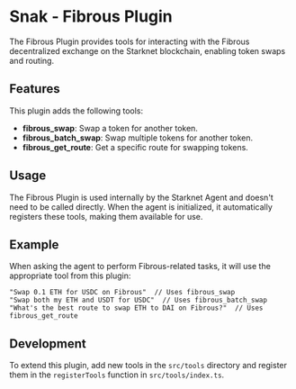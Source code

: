 # Snak - Fibrous Plugin

The Fibrous Plugin provides tools for interacting with the Fibrous decentralized exchange on the Starknet blockchain, enabling token swaps and routing.

## Features

This plugin adds the following tools:

- **fibrous_swap**: Swap a token for another token.
- **fibrous_batch_swap**: Swap multiple tokens for another token.
- **fibrous_get_route**: Get a specific route for swapping tokens.

## Usage

The Fibrous Plugin is used internally by the Starknet Agent and doesn't need to be called directly. When the agent is initialized, it automatically registers these tools, making them available for use.

## Example

When asking the agent to perform Fibrous-related tasks, it will use the appropriate tool from this plugin:

```
"Swap 0.1 ETH for USDC on Fibrous"  // Uses fibrous_swap
"Swap both my ETH and USDT for USDC"  // Uses fibrous_batch_swap
"What's the best route to swap ETH to DAI on Fibrous?"  // Uses fibrous_get_route
```

## Development

To extend this plugin, add new tools in the `src/tools` directory and register them in the `registerTools` function in `src/tools/index.ts`.
